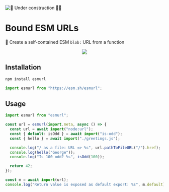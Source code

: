 ![🚧 Under construction 👷‍♂️](https://i.imgur.com/LEP2R3N.png)

# Bound ESM URLs

🎁 Create a self-contained ESM `blob:` URL from a function

<div align="center">

![](https://i.imgur.com/ZvvtnCH.png)

</div>

## Installation

```sh
npm install esmurl
```

```js
import esmurl from "https://esm.sh/esmurl";
```

## Usage

```js
import esmurl from "esmurl";

const url = esmurl(import.meta, async () => {
  const url = await import("node:url");
  const { default: isOdd } = await import("is-odd");
  const { hello } = await import("./greetings.js");

  console.log("/ as a file: URL => %s", url.pathToFileURL("/").href);
  console.log(hello("George"));
  console.log("Is 100 odd? %s", isOdd(100));

  return 42;
});

const m = await import(url);
console.log("Return value is exposed as default export: %s", m.default);
```
